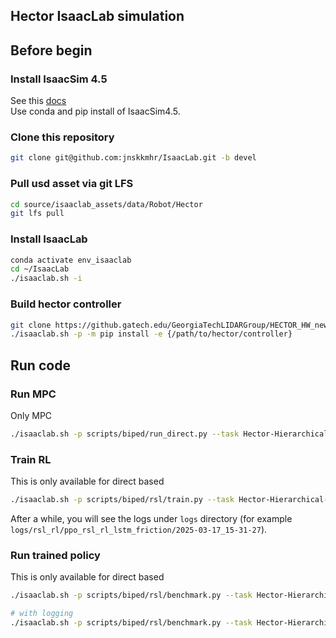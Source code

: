 ## Hector IsaacLab simulation 

## Before begin

### Install IsaacSim 4.5
See this [docs](https://isaac-sim.github.io/IsaacLab/main/source/setup/installation/pip_installation.html#installing-isaac-sim) \
Use conda and pip install of IsaacSim4.5. 

### Clone this repository
```bash
git clone git@github.com:jnskkmhr/IsaacLab.git -b devel 
```

### Pull usd asset via git LFS
```bash
cd source/isaaclab_assets/data/Robot/Hector
git lfs pull
```

### Install IsaacLab
```bash
conda activate env_isaaclab
cd ~/IsaacLab
./isaaclab.sh -i
```

### Build hector controller
```bash
git clone https://github.gatech.edu/GeorgiaTechLIDARGroup/HECTOR_HW_new.git -b feature/gait_param_reset_code
./isaaclab.sh -p -m pip install -e {/path/to/hector/controller}
```

## Run code

### Run MPC

Only MPC

```bash
./isaaclab.sh -p scripts/biped/run_direct.py --task Hector-Hierarchical-Prime-Rigid --num_envs 1 --max_trials 10 --episode_length 20
```

### Train RL 
This is only available for direct based 
```bash
./isaaclab.sh -p scripts/biped/rsl/train.py --task Hector-Hierarchical-Prime-Rigid --num_envs 64 --videos --headless
```
After a while, you will see the logs under `logs` directory (for example `logs/rsl_rl/ppo_rsl_rl_lstm_friction/2025-03-17_15-31-27`). 

### Run trained policy 
This is only available for direct based 
```bash
./isaaclab.sh -p scripts/biped/rsl/benchmark.py --task Hector-Hierarchical-Prime-Rigid --num_envs 5 --use_rl

# with logging
./isaaclab.sh -p scripts/biped/rsl/benchmark.py --task Hector-Hierarchical-Prime-Rigid --num_envs 5 --use_rl --log
```
